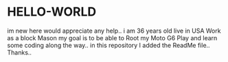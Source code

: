 # HELLO-WORLD
im new here would appreciate any help..
i am 36 years old
live in USA
Work as a block Mason
my goal is to be able to Root my Moto G6 Play and learn some coding along the way..
in this repository I added the ReadMe file..
Thanks..
